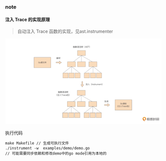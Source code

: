 ### note
#### 注入 Trace 的实现原理

> 自动注入 Trace 函数的实现，见ast.instrumenter

![img.png](img/img.png)

执行代码

```shell
make Makefile // 生成可执行文件
./instrument -w  examples/demo/demo.go
// 可能需要同步依赖和修改demo中的go mode引用为本地的
```